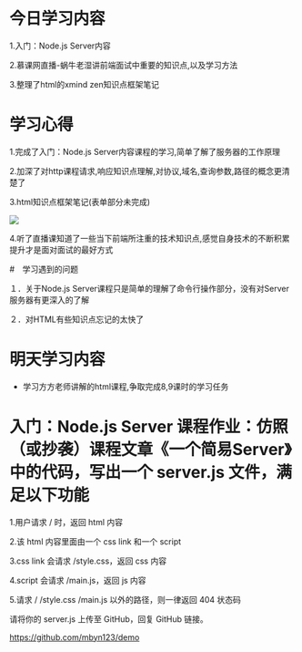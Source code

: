 # 今日学习内容

1.入门：Node.js Server内容

2.慕课网直播-蜗牛老湿讲前端面试中重要的知识点,以及学习方法

3.整理了html的xmind zen知识点框架笔记

# 学习心得

1.完成了入门：Node.js Server内容课程的学习,简单了解了服务器的工作原理

2.加深了对http课程请求,响应知识点理解,对协议,域名,查询参数,路径的概念更清楚了

3.html知识点框架笔记(表单部分未完成)

![](https://graph.baidu.com/resource/1018280e715ff54d1c70801551538822.jpg)

4.听了直播课知道了一些当下前端所注重的技术知识点,感觉自身技术的不断积累提升才是面对面试的最好方式

#　学习遇到的问题

１．关于Node.js Server课程只是简单的理解了命令行操作部分，没有对Server服务器有更深入的了解

２．对HTML有些知识点忘记的太快了

# 明天学习内容

* 学习方方老师讲解的html课程,争取完成8,9课时的学习任务






 # 入门：Node.js Server 课程作业：仿照（或抄袭）课程文章《一个简易Server》中的代码，写出一个 server.js 文件，满足以下功能 

1.用户请求 / 时，返回 html 内容

2.该 html 内容里面由一个 css link 和一个 script

3.css link 会请求 /style.css，返回 css 内容

4.script 会请求 /main.js，返回 js 内容

5.请求 / /style.css /main.js 以外的路径，则一律返回 404 状态码

请将你的 server.js 上传至 GitHub，回复 GitHub 链接。


https://github.com/mbyn123/demo
